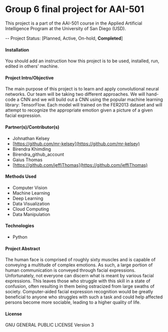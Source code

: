 # Group 6 final project for AAI-501

This project is a part of the AAI-501 course in the Applied Artificial Intelligence Program at the University of San Diego (USD).

-- Project Status: [Planned, Active, On-hold, **Completed**]

#### Installation
You should add an instruction how this project is to be used, installed, run, edited in others’ machine.
 
#### Project Intro/Objective

The main purpose of this project is to learn and apply convolutional neural networks.  Our team will be taking two different approaches.  We will hand-code a CNN and we will build out a CNN using the popular machine learning library: TensorFlow.  Each model will trained on the FER2013 dataset and will attempt to recognize the appropriate emotion given a picture of a given facial expression.

#### Partner(s)/Contributor(s)

* Johnathan Kelsey
* [https://github.com/mr-kelsey](https://github.com/mr-kelsey)
* Birendra Khimding
* Birendra_github_account 
* Gaius Thomas
* [https://github.com/jeffiThomas](https://github.com/jeffiThomas)

#### Methods Used
* Computer Vision
* Machine Learning
* Deep Learning
* Data Visualization
* Cloud Computing 
* Data Manipulation
#### Technologies
* Python

#### Project Abstract
The human face is comprised of roughly sixty muscles and is capable of conveying a multitude of complex emotions.  As such, a large portion of human communication is conveyed through facial expressions. Unfortunately, not everyone can discern what is meant by various facial expressions.  This leaves those who struggle with this skill in a state of confusion, often resulting in them being ostracized from large swaths of society.  Computer-aided facial expression recognition would be greatly beneficial to anyone who struggles with such a task and could help affected persons become more sociable, leading to a higher quality of life.

#### License
GNU GENERAL PUBLIC LICENSE Version 3

